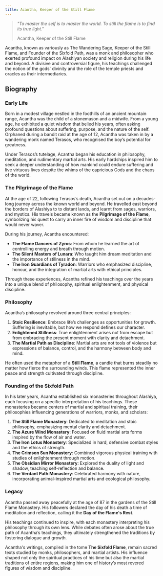 ```yaml
---
title: Acantha, Keeper of the Still Flame
---
```



> *"To master the self is to master the world. To still the flame is to find its true light."*
>
> Acantha, Keeper of the Still Flame

Acantha, known as variously as The Wandering Sage, Keeper of the Still Flame, and Founder of the Sixfold Path, was a monk and philosopher who exerted profound impact on Alashiyan society and religion during his life and beyond. A divisive and controversial figure, his teachings challenged the notion of the gods' divinity and the role of the temple priests and oracles as their intermediaries.

## Biography

### Early Life

Born in a modest village nestled in the foothills of an ancient mountain range, Acantha was the child of a stonemason and a midwife. From a young age, he exhibited a quiet wisdom that belied his years, often asking profound questions about suffering, purpose, and the nature of the self. Orphaned during a bandit raid at the age of 12, Acantha was taken in by a wandering monk named Terasos, who recognised the boy’s potential for greatness.

Under Terasos’s tutelage, Acantha began his education in philosophy, meditation, and rudimentary martial arts. His early hardships inspired him to seek a deeper understanding of how mankind could endure suffering and live virtuous lives despite the whims of the capricious Gods and the chaos of the world.


### The Pilgrimage of the Flame

At the age of 22, following Terasos’s death, Acantha set out on a decades-long journey across the known world and beyond. He travelled east beyond the borders of Alashiya to to distant lands, and learnt from sages, warriors, and mystics. His travels became known as the **Pilgrimage of the Flame**, symbolizing his quest to carry an inner fire of wisdom and discipline that would never waver.

During his journey, Acantha encountered:

- **The Flame Dancers of Zyros**: From whom he learned the art of controlling energy and breath through motion. 
- **The Silent Masters of Lunara**: Who taught him dream meditation and the importance of stillness in the mind.
- **The Iron Guardians of Tyradon**: Warriors who emphasized discipline, honour, and the integration of martial arts with ethical principles.

Through these experiences, Acantha refined his teachings over the years into a unique blend of philosophy, spiritual enlightenment, and physical discipline.  


### Philosophy

Acantha’s philosophy revolved around three central principles:  

1. **Stoic Resilience**: Embrace life’s challenges as opportunities for growth. Suffering is inevitable, but how we respond defines our character.
2. **Enlightened Stillness**: True enlightenment arises not from escape but from embracing the present moment with clarity and detachment.
3. **The Martial Path as Discipline**: Martial arts are not tools of violence but expressions of balance, control, and the harmony between body and mind.

He often used the metaphor of a **Still Flame**, a candle that burns steadily no matter how fierce the surrounding winds. This flame represented the inner peace and strength cultivated through discipline.


### Founding of the Sixfold Path

In his later years, Acantha established six monasteries throughout Alashiya, each focusing on a specific interpretation of his teachings. These monasteries became centers of martial and spiritual training, their philosophies influencing generations of warriors, monks, and scholars:  

1. **The Still Flame Monastery**: Dedicated to meditation and stoic philosophy, emphasizing mental clarity and detachment.
2. **The Azure Wind Monastery**: Focused on fluid martial arts forms inspired by the flow of air and water.
3. **The Iron Lotus Monastery**: Specialized in hard, defensive combat styles and the ethics of strength.
4. **The Crimson Sun Monastery**: Combined vigorous physical training with studies of enlightenment through motion.
5. **The Obsidian Mirror Monastery**: Explored the duality of light and shadow, teaching self-reflection and balance.
6. **The Verdant Path Monastery**: Celebrated harmony with nature, incorporating animal-inspired martial arts and ecological philosophy.


### Legacy

Acantha passed away peacefully at the age of 87 in the gardens of the Still Flame Monastery. His followers declared the day of his death a time of meditation and reflection, calling it the **Day of the Flame's Rest**.

His teachings continued to inspire, with each monastery interpreting his philosophy through its own lens. While debates often arose about the true path of Acantha’s teachings, they ultimately strengthened the traditions by fostering dialogue and growth.

Acantha's writings, compiled in the tome **The Sixfold Flame**, remain sacred texts studied by monks, philosophers, and martial artists. His influence shaped not only the spiritual practices of his time but also the martial traditions of entire regions, making him one of history’s most revered figures of wisdom and discipline.
